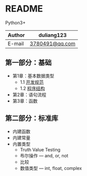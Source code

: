 README
===========================

Python3+

|Author|duliang123|
|---|---
|E-mail|3780491@qq.com


## 第一部分：基础
* 第1章：基本数据类型
    * 1.1 [开发规范](book/1.1.md)
    * 1.2 [程序结构](book/1.2.md)
* 第2章：语句流程
* 第3章：函数


## 第二部分：标准库
* 内建函数
* 内建常量
* 内置类型
    * Truth Value Testing
    * 布尔操作 — and, or, not
    * 比较
    * 数值类型 — int, float, complex
